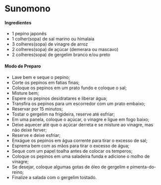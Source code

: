 # Sunomono

#### Ingredientes ####

- 1 pepino japonês
- 1 colher(sopa) de sal marino ou himalaia
- 3 colheres(sopa) de vinagre de arroz
- 2 colheres(sopa) de açúcar (demerara ou mascavo)
- 2 colheres(sopa) de gergelim branco e/ou preto

#### Modo de Preparo ####

- Lave bem e seque o pepino;
- Corte os pepinos em fatias finas;
- Coloque os pepinos em um prato fundo e coloque o sal;
- Misture bem;
- Espere os pepinos desidratares e liberar água;
- Transfira os pepinos para um escorredor com um prato embaixo;
- Reservar por 15 minutos;
- Tostar o gergelim na frigideira, reserve até esfriar;
- Em uma panela, coloque o açúcar, o vinagre e ligue em fogo baixo;
- Deixe aquecer até que o açúcar derreta e se misture ao vinagre, mas não deixe ferver;
- Reserve e deixe esfriar;
- Enxágue os pepinos em água corrente para tirar o excesso de sal;
- Esprema bem com as mãos para tirar o excesso de água;
- Seque com um papel toalha antes de colocar os temperos;
- Coloque os pepinos em uma saladeira funda e adicione o molho de vinagre;
- Se desejar, coloque algumas gotas de óleo de gergelim e pimenta-do-reino;
- Finalize a salada com o gergelim tostado.